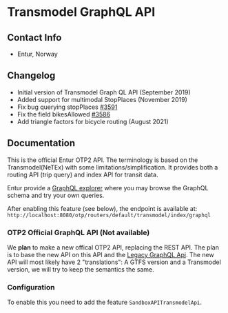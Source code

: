 # Transmodel GraphQL API

## Contact Info

- Entur, Norway


## Changelog

- Initial version of Transmodel Graph QL API (September 2019)
- Added support for multimodal StopPlaces (November 2019)
- Fix bug querying stopPlaces [#3591](https://github.com/opentripplanner/OpenTripPlanner/pull/3591)
- Fix the field bikesAllowed [#3586](https://github.com/opentripplanner/OpenTripPlanner/pull/3586)
- Add triangle factors for bicycle routing (August 2021)

## Documentation

This is the official Entur OTP2 API. The terminology is based on the Transmodel(NeTEx) with some 
limitations/simplification. It provides both a routing API (trip query) and index API for transit 
data. 

Entur provide a [GraphQL explorer](https://api.entur.io/graphql-explorer) where you may browse the
GraphQL schema and try your own queries.

After enabling this feature (see below), the endpoint is available at: `http://localhost:8080/otp/routers/default/transmodel/index/graphql`
 
### OTP2 Official GraphQL API (Not available) 

We **plan** to make a new offical OTP2 API, replacing the REST API. The plan is to base the new API
on this API and the [Legacy GraphQL Api](LegacyGraphQLApi.md). The new API will most likely have 2 
"translations": A GTFS version and a Transmodel version, we will try to keep the semantics the same.  
 
 
### Configuration

To enable this you need to add the feature `SandboxAPITransmodelApi`.
 
 
